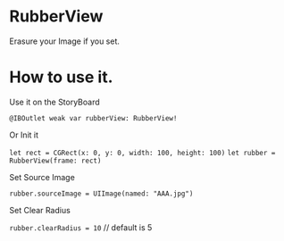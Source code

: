 # RubberView
Erasure your Image if you set.

# How to use it.

Use it on the StoryBoard

  `@IBOutlet weak var rubberView: RubberView!`
  
Or Init it 

  `let rect = CGRect(x: 0, y: 0, width: 100, height: 100)`
  `let rubber = RubberView(frame: rect)`

Set Source Image 
  
  `rubber.sourceImage = UIImage(named: "AAA.jpg")`
  
Set Clear Radius

  `rubber.clearRadius = 10` // default is 5

